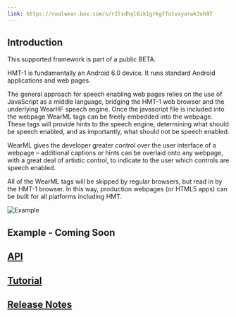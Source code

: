 ```yaml
---
link: https://realwear.box.com/s/r1lsdhql6ik1grkgffotvxyarwk3oh97
---
```


## Introduction

This supported framework is part of a public BETA.  

HMT-1 is fundamentally an Android 6.0 device. It runs standard Android applications and web pages.

The general approach for speech enabling web pages relies on the use of JavaScript as a middle language, bridging the HMT-1 web browser and the underlying WearHF speech engine. Once the javascript file is included into the webpage WearML tags can be freely embedded into the webpage. These tags will provide hints to the speech engine, determining what should be speech enabled, and as importantly, what should not be speech enabled.

WearML gives the developer greater control over the user interface of a webpage – additional captions or hints can be overlaid onto any webpage, with a great deal of artistic control, to indicate to the user which controls are speech enabled.

All of the WearML tags will be skipped by regular browsers, but read in by the HMT-1 browser. In this way, production webpages (or HTML5 apps) can be built for all platforms including HMT.


![Example](https://github.com/realwear/HTML/blob/gh-pages/images/example_1.png?raw=true)

## Example - Coming Soon

## [API](https://realwear.github.io/HTML/api)

## [Tutorial](https://realwear.github.io/HTML/tutorial)

## [Release Notes](https://realwear.github.io/HTML/release-notes)

